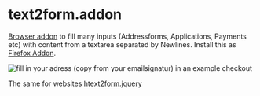 # text2form.addon

[Browser addon](https://developer.mozilla.org/en-US/docs/Mozilla/Add-ons) to fill many inputs (Addressforms, Applications, Payments etc) with content from a textarea separated by Newlines.
Install this as [Firefox Addon](https://addons.mozilla.org/en-US/firefox/addon/text2form/).

![fill in your adress (copy from your emailsignatur) in an example checkout](https://img.klml.de/devel/t2f_checkout.gif)

The same for websites [htext2form.jquery](https://github.com/klml/text2form.jquery)
